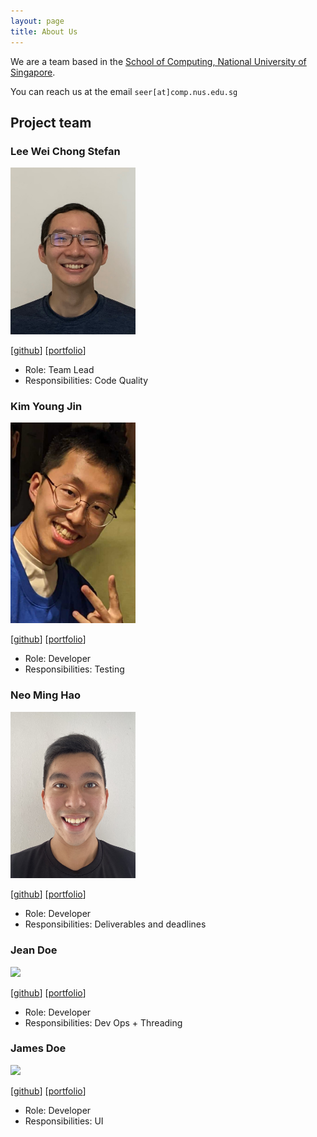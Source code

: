 ```yaml
---
layout: page
title: About Us
---
```


We are a team based in the [School of Computing, National University of Singapore](http://www.comp.nus.edu.sg).

You can reach us at the email `seer[at]comp.nus.edu.sg`

## Project team

### Lee Wei Chong Stefan

<img src="images/rexcyrio.png" width="200px">

[[github](https://github.com/rexcyrio)]
[[portfolio](team/rexcyrio.md)]

* Role: Team Lead
* Responsibilities: Code Quality

### Kim Young Jin

<img src="images/jugheadjones10.png" width="200px">

[[github](http://github.com/jugheadjones10)]
[[portfolio](team/jugheadjones10.md)]

* Role: Developer
* Responsibilities: Testing

### Neo Ming Hao

<img src="images/minosx31.png" width="200px">

[[github](http://github.com/minosx31)] [[portfolio](team/minosx31.md)]

* Role: Developer
* Responsibilities: Deliverables and deadlines

### Jean Doe

<img src="images/johndoe.png" width="200px">

[[github](http://github.com/johndoe)]
[[portfolio](team/johndoe.md)]

* Role: Developer
* Responsibilities: Dev Ops + Threading

### James Doe

<img src="images/johndoe.png" width="200px">

[[github](http://github.com/johndoe)]
[[portfolio](team/johndoe.md)]

* Role: Developer
* Responsibilities: UI
